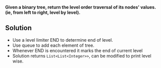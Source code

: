**Given a binary tree, return the level order traversal of its nodes' values. (ie, from left to right, level by level).**

## Solution
- Use a level limiter END to determine end of level.
- Use queue to add each element of tree. 
- Whenever END is encountered it marks the end of current level
- Solution returns `List<List<Integer>>`, can be modified to print level wise. 
